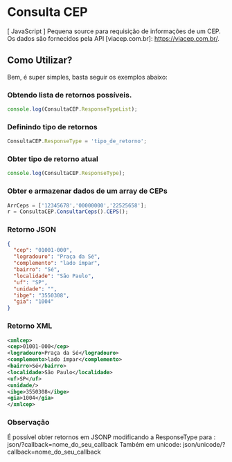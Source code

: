 # Consulta CEP
[ JavaScript ] Pequena source para requisição de informações de um CEP. Os dados são fornecidos pela API [viacep.com.br]: https://viacep.com.br/.

## Como Utilizar?
Bem, é super simples, basta seguir os exemplos abaixo:

### Obtendo lista de retornos possíveis.
```javascript
console.log(ConsultaCEP.ResponseTypeList);
```

### Definindo tipo de retornos
```javascript
ConsultaCEP.ResponseType = 'tipo_de_retorno';
```

### Obter tipo de retorno atual
```javascript
console.log(ConsultaCEP.ResponseType);
```


### Obter e armazenar dados de um array de CEPs
```javascript
ArrCeps = ['12345678','00000000','22525658'];
r = ConsultaCEP.ConsultarCeps().CEPS();
```

### Retorno JSON
```json
{
  "cep": "01001-000",
  "logradouro": "Praça da Sé",
  "complemento": "lado ímpar",
  "bairro": "Sé",
  "localidade": "São Paulo",
  "uf": "SP",
  "unidade": "",
  "ibge": "3550308",
  "gia": "1004"
}
```

### Retorno XML
```xml
<xmlcep>
<cep>01001-000</cep>
<logradouro>Praça da Sé</logradouro>
<complemento>lado ímpar</complemento>
<bairro>Sé</bairro>
<localidade>São Paulo</localidade>
<uf>SP</uf>
<unidade/>
<ibge>3550308</ibge>
<gia>1004</gia>
</xmlcep>
```

### Observação
É possível obter retornos em JSONP modificando a ResponseType para : json/?callback=nome_do_seu_callback
Também em unicode:  json/unicode/?callback=nome_do_seu_callback


